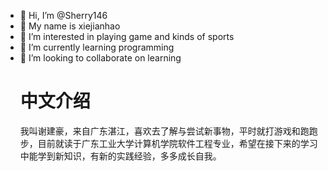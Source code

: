 - 👋 Hi, I’m @Sherry146
- 👋 My name is xiejianhao
- 👀 I’m interested in playing game and kinds of sports
- 🌱 I’m currently learning programming
- 💞️ I’m looking to collaborate on learning
  # 中文介绍
   我叫谢建豪，来自广东湛江，喜欢去了解与尝试新事物，平时就打游戏和跑跑步，目前就读于广东工业大学计算机学院软件工程专业，希望在接下来的学习中能学到新知识，有新的实践经验，多多成长自我。

<!---
Sherry146/Sherry146 is a ✨ special ✨ repository because its `README.md` (this file) appears on your GitHub profile.
You can click the Preview link to take a look at your changes.
--->
